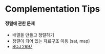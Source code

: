 # Complementation Tips
#### 정렬에 관한 문제
- 배열을 만들고 정렬하기  
- 정렬이 되어 있는 자료구조 이용 (sat, map)  
- [BOJ 2697](https://www.acmicpc.net/problem/2697/)

